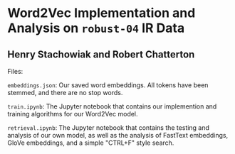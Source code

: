 # Word2Vec Implementation and Analysis on `robust-04` IR Data
## Henry Stachowiak and Robert Chatterton

Files:

`embeddings.json`: Our saved word embeddings. All tokens have been stemmed, and there are no stop words.

`train.ipynb`: The Jupyter notebook that contains our implemention and training algorithms for our Word2Vec model.

`retrieval.ipynb`: The Jupyter notebook that contains the testing and analysis of our own model, as well as the analysis of FastText embeddings, GloVe embeddings, and a simple "CTRL+F" style search.
